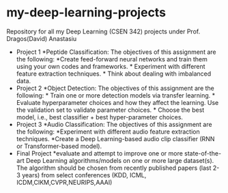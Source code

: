 # my-deep-learning-projects
Repository for all my Deep Learning (CSEN 342) projects under Prof. Dragos(David) Anastasiu
- Project 1  *Peptide Classification: The objectives of this assignment are the following: *Create feed-forward neural networks and train them using your own codes and frameworks. * Experiment with different feature extraction techniques.  * Think about dealing with imbalanced data.
- Project 2 *Object Detection: The objectives of this assignment are the following: * Train one or more detection models via transfer learning. * Evaluate hyperparameter choices and how they affect the learning. Use the validation set to validate parameter choices. * Choose the best model, i.e., best classifier + best hyper-parameter choices.
- Project 3  *Audio Classification: The objectives of this assignment are the following: *Experiment with different audio feature extraction techniques. *Create a Deep Learning-based audio clip classifier (RNN or Transformer-based 
model).
- Final Project  *evaluate and attempt to improve one or more state-of-the-art Deep Learning
algorithms/models on one or more large dataset(s). The algorithm should be chosen from recently
published papers (last 2-3 years) from select conferences (KDD, ICML, ICDM,CIKM,CVPR,NEURIPS,AAAI)
